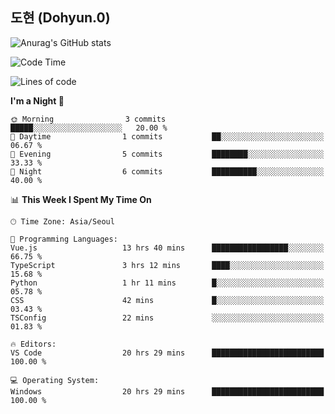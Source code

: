 ## 도현 (Dohyun.0)
![Anurag's GitHub stats](https://github-readme-stats.vercel.app/api?username=dohyun-0&theme=dark&show_icons=true)
<!--START_SECTION:waka-->
![Code Time](http://img.shields.io/badge/Code%20Time-247%20hrs%2027%20mins-blue)

![Lines of code](https://img.shields.io/badge/From%20Hello%20World%20I%27ve%20Written-6.3%20thousand%20lines%20of%20code-blue)

**I'm a Night 🦉** 

```text
🌞 Morning                3 commits           █████░░░░░░░░░░░░░░░░░░░░   20.00 % 
🌆 Daytime                1 commits           ██░░░░░░░░░░░░░░░░░░░░░░░   06.67 % 
🌃 Evening                5 commits           ████████░░░░░░░░░░░░░░░░░   33.33 % 
🌙 Night                  6 commits           ██████████░░░░░░░░░░░░░░░   40.00 % 
```


📊 **This Week I Spent My Time On** 

```text
🕑︎ Time Zone: Asia/Seoul

💬 Programming Languages: 
Vue.js                   13 hrs 40 mins      █████████████████░░░░░░░░   66.75 % 
TypeScript               3 hrs 12 mins       ████░░░░░░░░░░░░░░░░░░░░░   15.68 % 
Python                   1 hr 11 mins        █░░░░░░░░░░░░░░░░░░░░░░░░   05.78 % 
CSS                      42 mins             █░░░░░░░░░░░░░░░░░░░░░░░░   03.43 % 
TSConfig                 22 mins             ░░░░░░░░░░░░░░░░░░░░░░░░░   01.83 % 

🔥 Editors: 
VS Code                  20 hrs 29 mins      █████████████████████████   100.00 % 

💻 Operating System: 
Windows                  20 hrs 29 mins      █████████████████████████   100.00 % 
```


<!--END_SECTION:waka-->
